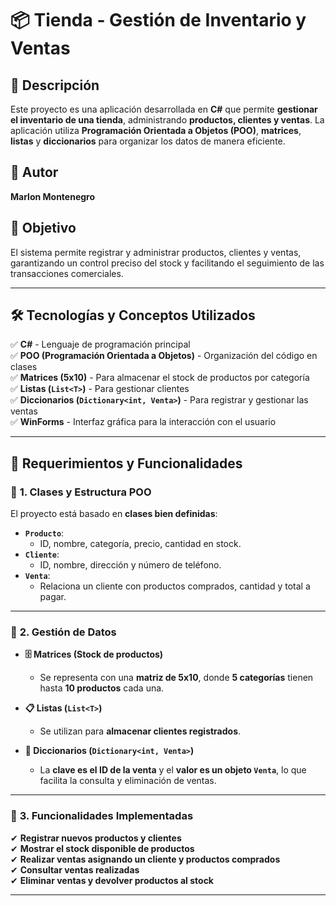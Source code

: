 # 📦 Tienda - Gestión de Inventario y Ventas

## 📌 Descripción
Este proyecto es una aplicación desarrollada en **C#** que permite **gestionar el inventario de una tienda**, administrando **productos, clientes y ventas**. La aplicación utiliza **Programación Orientada a Objetos (POO)**, **matrices**, **listas** y **diccionarios** para organizar los datos de manera eficiente.

## 👤 Autor
**Marlon Montenegro**

## 🎯 Objetivo
El sistema permite registrar y administrar productos, clientes y ventas, garantizando un control preciso del stock y facilitando el seguimiento de las transacciones comerciales.

---

## 🛠️ **Tecnologías y Conceptos Utilizados**
✅ **C#** - Lenguaje de programación principal  
✅ **POO (Programación Orientada a Objetos)** - Organización del código en clases  
✅ **Matrices (5x10)** - Para almacenar el stock de productos por categoría  
✅ **Listas (`List<T>`)** - Para gestionar clientes  
✅ **Diccionarios (`Dictionary<int, Venta>`)** - Para registrar y gestionar las ventas  
✅ **WinForms** - Interfaz gráfica para la interacción con el usuario  

---

## 📌 **Requerimientos y Funcionalidades**

### 🔹 **1. Clases y Estructura POO**
El proyecto está basado en **clases bien definidas**:

- **`Producto`**: 
  - ID, nombre, categoría, precio, cantidad en stock.
- **`Cliente`**:  
  - ID, nombre, dirección y número de teléfono.
- **`Venta`**:  
  - Relaciona un cliente con productos comprados, cantidad y total a pagar.

---

### 🔹 **2. Gestión de Datos**
- **🗄️ Matrices (Stock de productos)**  
  - Se representa con una **matriz de 5x10**, donde **5 categorías** tienen hasta **10 productos** cada una.
  
- **📋 Listas (`List<T>`)**  
  - Se utilizan para **almacenar clientes registrados**.

- **🛒 Diccionarios (`Dictionary<int, Venta>`)**  
  - La **clave es el ID de la venta** y el **valor es un objeto `Venta`**, lo que facilita la consulta y eliminación de ventas.

---

### 🔹 **3. Funcionalidades Implementadas**
✔ **Registrar nuevos productos y clientes**  
✔ **Mostrar el stock disponible de productos**  
✔ **Realizar ventas asignando un cliente y productos comprados**  
✔ **Consultar ventas realizadas**  
✔ **Eliminar ventas y devolver productos al stock**  

---
